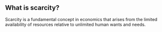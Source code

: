 ## What is scarcity?
Scarcity is a fundamental concept in economics that arises from the limited availability of resources relative to unlimited human wants and needs.